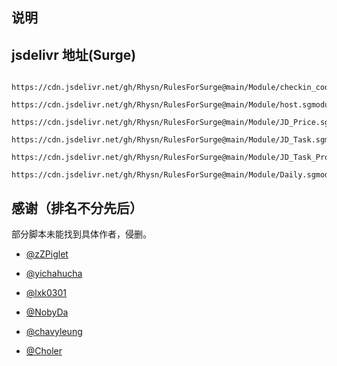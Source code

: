 ## 说明


## jsdelivr 地址(Surge)

```properties

https://cdn.jsdelivr.net/gh/Rhysn/RulesForSurge@main/Module/checkin_cookies.sgmodule

https://cdn.jsdelivr.net/gh/Rhysn/RulesForSurge@main/Module/host.sgmodule

https://cdn.jsdelivr.net/gh/Rhysn/RulesForSurge@main/Module/JD_Price.sgmodule

https://cdn.jsdelivr.net/gh/Rhysn/RulesForSurge@main/Module/JD_Task.sgmodule

https://cdn.jsdelivr.net/gh/Rhysn/RulesForSurge@main/Module/JD_Task_Promotion.sgmodule

https://cdn.jsdelivr.net/gh/Rhysn/RulesForSurge@main/Module/Daily.sgmodule

```

## 感谢（排名不分先后）

部分脚本未能找到具体作者，侵删。

* [@zZPiglet](https://github.com/zZPiglet)

* [@yichahucha](https://github.com/yichahucha)

* [@lxk0301](https://github.com/lxk0301)

* [@NobyDa](https://github.com/NobyDa)

* [@chavyleung](https://github.com/chavyleung)

* [@Choler](https://github.com/Choler)

